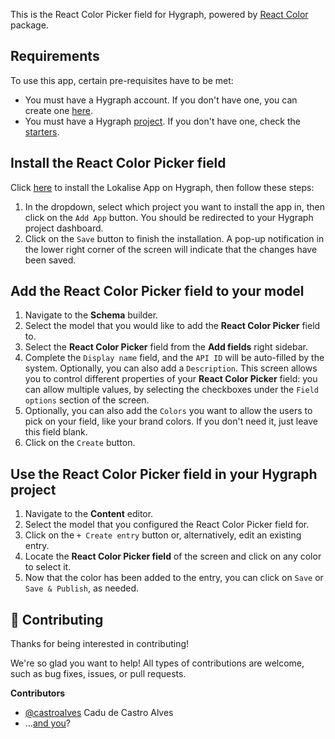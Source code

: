 This is the React Color Picker field for Hygraph, powered by [React Color](https://github.com/casesandberg/react-color) package.

## Requirements

To use this app, certain pre-requisites have to be met:

- You must have a Hygraph account. If you don't have one, you can create one [here](https://app.hygraph.com/signup).
- You must have a Hygraph [project](https://hygraph.com/docs/guides/getting-started/create-a-project). If you don't have one, check the [starters](https://hygraph.com/marketplace#starters).

## Install the React Color Picker field

Click [here](https://app.hygraph.com/apps/react-color) to install the Lokalise App on Hygraph, then follow these steps:

1. In the dropdown, select which project you want to install the app in, then click on the `Add App` button. You should be redirected to your Hygraph project dashboard.
2. Click on the `Save` button to finish the installation. A pop-up notification in the lower right corner of the screen will indicate that the changes have been saved.

## Add the React Color Picker field to your model

1. Navigate to the **Schema** builder.
2. Select the model that you would like to add the **React Color Picker** field to.
3. Select the **React Color Picker** field from the **Add fields** right sidebar.
4. Complete the `Display name` field, and the `API ID` will be auto-filled by the system. Optionally, you can also add a `Description`. This screen allows you to control different properties of your **React Color Picker** field: you can allow multiple values, by selecting the checkboxes under the `Field options` section of the screen.
5. Optionally, you can also add the `Colors` you want to allow the users to pick on your field, like your brand colors. If you don't need it, just leave this field blank.
6. Click on the `Create` button.

## Use the React Color Picker field in your Hygraph project

1. Navigate to the **Content** editor.
2. Select the model that you configured the React Color Picker field for.
3. Click on the `+ Create entry` button or, alternatively, edit an existing entry.
4. Locate the **React Color Picker field** of the screen and click on any color to select it.
5. Now that the color has been added to the entry, you can click on `Save` or `Save & Publish`, as needed.

## 🤝 Contributing

Thanks for being interested in contributing! 

We're so glad you want to help! All types of contributions are welcome, such as bug fixes, issues, or pull requests.

**Contributors**

- [@castroalves](https://github.com/castroalves) Cadu de Castro Alves
- …[and you](https://github.com/castroalves/react-color-app/issues)?

